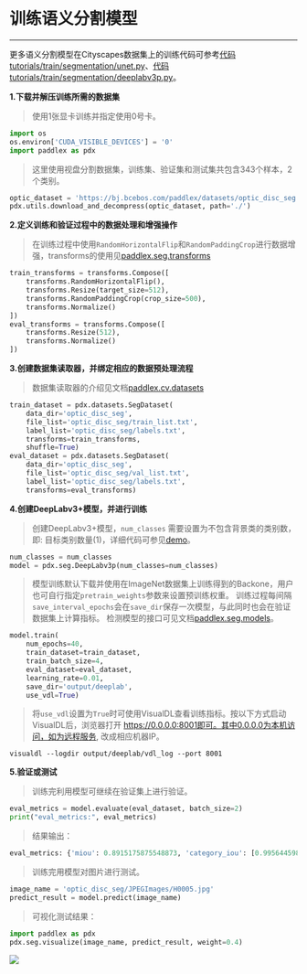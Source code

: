 # 训练语义分割模型

---
更多语义分割模型在Cityscapes数据集上的训练代码可参考[代码tutorials/train/segmentation/unet.py](http://gitlab.baidu.com/Paddle/PaddleX/blob/develop/tutorials/train/segmentation/unet.py)、[代码tutorials/train/segmentation/deeplabv3p.py](http://gitlab.baidu.com/Paddle/PaddleX/blob/develop/tutorials/train/segmentation/deeplabv3p.py)。

**1.下载并解压训练所需的数据集**

> 使用1张显卡训练并指定使用0号卡。

```python
import os
os.environ['CUDA_VISIBLE_DEVICES'] = '0'
import paddlex as pdx
```

> 这里使用视盘分割数据集，训练集、验证集和测试集共包含343个样本，2个类别。

```python
optic_dataset = 'https://bj.bcebos.com/paddlex/datasets/optic_disc_seg.tar.gz'
pdx.utils.download_and_decompress(optic_dataset, path='./')
```

**2.定义训练和验证过程中的数据处理和增强操作**

> 在训练过程中使用`RandomHorizontalFlip`和`RandomPaddingCrop`进行数据增强，transforms的使用见[paddlex.seg.transforms](../../apis/transforms/seg_transforms.md)

```python
train_transforms = transforms.Compose([
    transforms.RandomHorizontalFlip(),
    transforms.Resize(target_size=512),
    transforms.RandomPaddingCrop(crop_size=500),
    transforms.Normalize()
])
eval_transforms = transforms.Compose([
    transforms.Resize(512),
    transforms.Normalize()
])
```

**3.创建数据集读取器，并绑定相应的数据预处理流程**

> 数据集读取器的介绍见文档[paddlex.cv.datasets](../../apis/datasets.md)

```python
train_dataset = pdx.datasets.SegDataset(
    data_dir='optic_disc_seg',
    file_list='optic_disc_seg/train_list.txt',
    label_list='optic_disc_seg/labels.txt',
    transforms=train_transforms,
    shuffle=True)
eval_dataset = pdx.datasets.SegDataset(
    data_dir='optic_disc_seg',
    file_list='optic_disc_seg/val_list.txt',
    label_list='optic_disc_seg/labels.txt',
    transforms=eval_transforms)
```

**4.创建DeepLabv3+模型，并进行训练**

> 创建DeepLabv3+模型，`num_classes` 需要设置为不包含背景类的类别数，即: 目标类别数量(1)，详细代码可参见[demo](http://gitlab.baidu.com/Paddle/PaddleX/blob/develop/tutorials/train/segmentation/deeplabv3p.py#L44)。

```python
num_classes = num_classes
model = pdx.seg.DeepLabv3p(num_classes=num_classes)
```

> 模型训练默认下载并使用在ImageNet数据集上训练得到的Backone，用户也可自行指定`pretrain_weights`参数来设置预训练权重。
训练过程每间隔`save_interval_epochs`会在`save_dir`保存一次模型，与此同时也会在验证数据集上计算指标。
检测模型的接口可见文档[paddlex.seg.models](../../apis/models.md)。

```python
model.train(
    num_epochs=40,
    train_dataset=train_dataset,
    train_batch_size=4,
    eval_dataset=eval_dataset,
    learning_rate=0.01,
    save_dir='output/deeplab',
    use_vdl=True)
```

> 将`use_vdl`设置为`True`时可使用VisualDL查看训练指标。按以下方式启动VisualDL后，浏览器打开 https://0.0.0.0:8001即可。其中0.0.0.0为本机访问，如为远程服务, 改成相应机器IP。

```shell
visualdl --logdir output/deeplab/vdl_log --port 8001
```

**5.验证或测试**

> 训练完利用模型可继续在验证集上进行验证。

```python
eval_metrics = model.evaluate(eval_dataset, batch_size=2)
print("eval_metrics:", eval_metrics)
```

> 结果输出：

```python
eval_metrics: {'miou': 0.8915175875548873, 'category_iou': [0.9956445981924432, 0.7873905769173314], 'macc': 0.9957137358816046, 'category_acc': [0.9975360650317765, 0.8948120441157331], 'kappa': 0.8788684558629085}
```

> 训练完用模型对图片进行测试。

```python
image_name = 'optic_disc_seg/JPEGImages/H0005.jpg'
predict_result = model.predict(image_name)
```

> 可视化测试结果：

```python
import paddlex as pdx
pdx.seg.visualize(image_name, predict_result, weight=0.4)
```

![](../images/visualized_deeplab.jpg)
